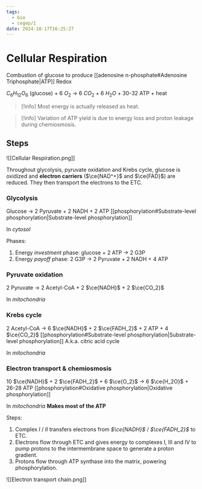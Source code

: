 ```yaml
---
tags:
  - bio
  - cegep/1
date: 2024-10-17T16:25:27
---
```


# Cellular Respiration

Combustion of glucose to produce [[adenosine n-phosphate#Adenosine Triphosphate|ATP]]
Redox

$C_6H_{12}O_6$ (glucose) + 6 $O_2$ -> 6 $CO_2$ + 6 $H_2O$ + 30-32 ATP + heat

> [!info] Most energy is actually released as heat.

> [!info] Variation of ATP yield is due to energy loss and proton leakage during chemiosmosis.

## Steps

![[Cellular Respiration.png]]

Throughout glycolysis, pyruvate oxidation and Krebs cycle, glucose is oxidized and **electron carriers** ($\ce{NAD^+}$ and $\ce{FAD}$) are reduced. They then transport the electrons to the ETC. 

### Glycolysis

Glucose -> 2 Pyruvate + 2 $\mathrm{NADH}$ + 2 ATP
[[phosphorylation#Substrate-level phosphorylation|Substrate-level phosphorylation]]

In *cytosol*

Phases:

1. Energy *investment* phase: glucose + 2 ATP -> 2 G3P
2. Energy *payoff* phase: 2 G3P -> 2 Pyruvate + 2 $\mathrm{NADH}$ + 4 ATP

### Pyruvate oxidation

2 Pyruvate -> 2 Acetyl-CoA + 2 $\ce{NADH}$ + 2 $\ce{CO_2}$

In *mitochondria*

### Krebs cycle

2 Acetyl-CoA -> 6 $\ce{NADH}$ + 2 $\ce{FADH_2}$ + 2 ATP + 4 $\ce{CO_2}$
[[phosphorylation#Substrate-level phosphorylation|Substrate-level phosphorylation]]
A.k.a. citric acid cycle

In *mitochondria*

### Electron transport & chemiosmosis

10 $\ce{NADH}$ + 2 $\ce{FADH_2}$ + 6 $\ce{O_2}$ -> 6 $\ce{H_2O}$ + 26-28 ATP
[[phosphorylation#Oxidative phosphorylation|Oxidative phosphorylation]]

In *mitochondria*
**Makes most of the ATP**

Steps:

1. Complex *I* / *II* transfers electrons from *$\ce{NADH}$* / *$\ce{FADH_2}$* to ETC.
2. Electrons flow through ETC and gives energy to complexes I, III and IV to pump protons to the intermembrane space to generate a proton gradient.
3. Protons flow through ATP synthase into the matrix, powering phosphorylation.

![[Electron transport chain.png]]